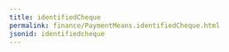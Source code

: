 ```yaml
---
title: identifiedCheque
permalink: finance/PaymentMeans.identifiedCheque.html
jsonid: identifiedcheque
---
```

